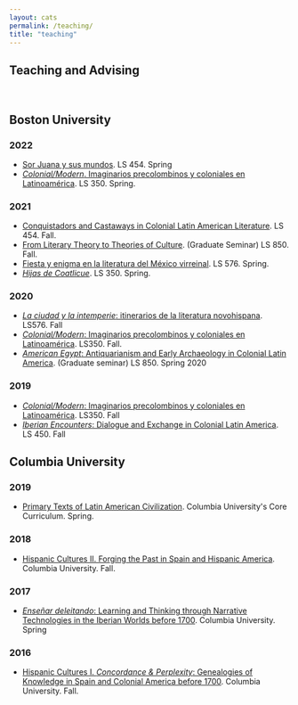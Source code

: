 ```yaml
---
layout: cats
permalink: /teaching/
title: "teaching"
---
```


## Teaching and Advising
<br>

## Boston University
### 2022
- [Sor Juana y sus mundos](https://dhcolmenares.net/sorjuana/). LS 454. Spring
- [*Colonial/Modern*. Imaginarios precolombinos y coloniales en Latinoamérica](https://hipomenes.github.io/colonial-modern/#!index.md). LS 350. Spring. 


### 2021
- [Conquistadors and Castaways in Colonial Latin American Literature](https://dhcolmenares.net/ls452/). LS 454. Fall. 
- [From Literary Theory to Theories of Culture](https://dhcolmenares.net/theory/). (Graduate Seminar) LS 850. Fall.
- [Fiesta y enigma en la literatura del México virreinal](hipomenes.github.io/novohispana). LS 576. Spring.
- [*Hijas de Coatlicue*](https://hipomenes.github.io/colonial-modern/#!index.md). LS 350. Spring. 

### 2020

- [*La ciudad y la intemperie*: itinerarios de la literatura novohispana](). LS576. Fall
- [*Colonial/Modern*: Imaginarios precolombinos y coloniales en Latinoamérica](https://hipomenes.github.io/colonial-modern/#!index.md). LS350. Fall.
- [*American Egypt*: Antiquarianism and Early Archaeology in Colonial Latin America](https://sites.bu.edu/american-egypt/). (Graduate seminar) LS 850. Spring 2020 

### 2019

- [*Colonial/Modern*: Imaginarios precolombinos y coloniales en Latinoamérica](https://hipomenes.github.io/colonial-modern/#!index.md). LS350. Fall
- [*Iberian Encounters*: Dialogue and Exchange in Colonial Latin America](https://hipomenes.github.io/iberian-encounters/#!index.md). LS 450. Fall

## Columbia University 

### 2019
- [Primary Texts of Latin American Civilization](). Columbia University's Core Curriculum. Spring.

### 2018

- [Hispanic Cultures II. Forging the Past in Spain and Hispanic America](). Columbia University. Fall.

### 2017

- [*Enseñar deleitando*: Learning and Thinking through Narrative Technologies in the Iberian Worlds before 1700](). Columbia University. Spring

### 2016

- [Hispanic Cultures I. *Concordance & Perplexity*: Genealogies of Knowledge in Spain and Colonial America before 1700](). Columbia University. Fall.
